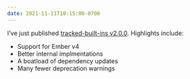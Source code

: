 ```yaml
---
date: 2021-11-11T10:15:00-0700
---
```


I’ve just published [tracked-built-ins v2.0.0][release]. Highlights include:

- Support for Ember v4
- Better internal implmentations
- A boatload of dependency updates
- Many fewer deprecation warnings

[release]: https://github.com/tracked-tools/tracked-built-ins/releases/tag/v2.0.0